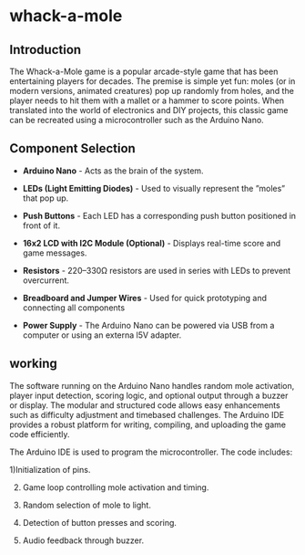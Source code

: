 # whack-a-mole

## Introduction

The Whack-a-Mole game is a popular arcade-style game that has been entertaining players for decades. The premise is simple yet fun: moles (or in modern versions, animated
creatures) pop up randomly from holes, and the player needs to hit them with a mallet
or a hammer to score points. When translated into the world of electronics and DIY
projects, this classic game can be recreated using a microcontroller such as the Arduino
Nano.

##  Component Selection

 - **Arduino Nano** - Acts as the brain of the system.
 
 - **LEDs (Light Emitting Diodes)** - Used to visually represent the ”moles” that pop up.
 
 - **Push Buttons** - Each LED has a corresponding push button positioned in front of it.
 
 - **16x2 LCD with I2C Module (Optional)** - Displays real-time score and game messages.
 
 - **Resistors** - 220–330Ω resistors are used in series with LEDs to prevent overcurrent.
 
 - **Breadboard and Jumper Wires** - Used for quick prototyping and connecting all components
 
 - **Power Supply** - The Arduino Nano can be powered via USB from a computer or using an externa l5V adapter.
 

 ## working

 The software running on the Arduino Nano handles random mole activation, player input
detection, scoring logic, and optional output through a buzzer or display. The modular
and structured code allows easy enhancements such as difficulty adjustment and timebased challenges. The Arduino IDE provides a robust platform for writing, compiling,
and uploading the game code efficiently.

The Arduino IDE is used to program the microcontroller. The code includes:

1)Initialization of pins.

2) Game loop controlling mole activation and timing.

3) Random selection of mole to light.

4) Detection of button presses and scoring.

5) Audio feedback through buzzer.




